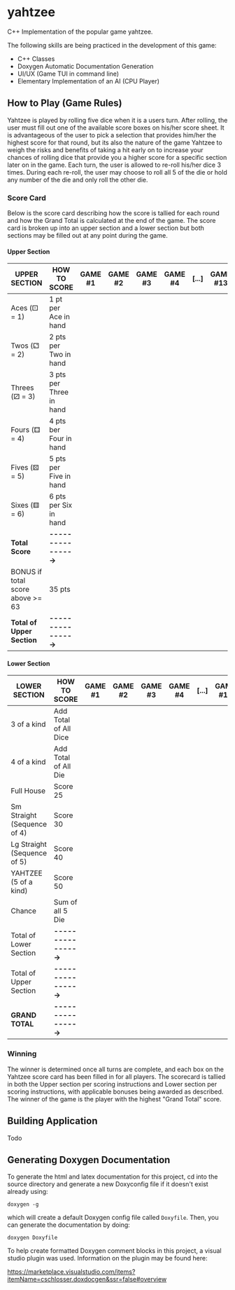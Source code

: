 # yahtzee

C++ Implementation of the popular game yahtzee. 

The following skills are being practiced in the development of this game:

- C++ Classes
- Doxygen Automatic Documentation Generation
- UI/UX (Game TUI in command line)
- Elementary Implementation of an AI (CPU Player)

## How to Play (Game Rules)

Yahtzee is played by rolling five dice when it is a users turn. After rolling, the user must fill out one of the available score boxes on his/her score sheet. It is advantageous of the user to pick a selection that provides him/her the highest score for that round, but its also the nature of the game Yahtzee to weigh the risks and benefits of taking a hit early on to increase your chances of rolling dice that provide you a higher score for a specific section later on in the game. Each turn, the user is allowed to re-roll his/her dice 3 times. During each re-roll, the user may choose to roll all 5 of the die or hold any number of the die and only roll the other die. 

### Score Card

Below is the score card describing how the score is tallied for each round and how the Grand Total is calculated at the end of the game. The score card is broken up into an upper section and a lower section but both sections may be filled out at any point during the game. 



#### Upper Section

| UPPER SECTION                    | HOW TO SCORE            | GAME #1 | GAME #2 | GAME #3 | GAME #4 | [...] | GAME #13 |
| -------------------------------- | ----------------------- | ------- | ------- | ------- | ------- | ----- | -------- |
| Aces (⚀ = 1)                     | 1 pt per Ace in hand    |         |         |         |         |       |          |
| Twos (⚁ = 2)                     | 2 pts per Two in hand   |         |         |         |         |       |          |
| Threes (⚂ = 3)                   | 3 pts per Three in hand |         |         |         |         |       |          |
| Fours (⚃ = 4)                    | 4 pts ber Four in hand  |         |         |         |         |       |          |
| Fives (⚄ = 5)                    | 5 pts per Five in hand  |         |         |         |         |       |          |
| Sixes (⚅ = 6)                    | 6 pts per Six in hand   |         |         |         |         |       |          |
| **Total Score**                  | **---------------->**   |         |         |         |         |       |          |
| BONUS if total score above >= 63 | 35 pts                  |         |         |         |         |       |          |
| **Total of Upper Section**       | **---------------->**   |         |         |         |         |       |          |

#### Lower Section

| LOWER SECTION               | HOW TO SCORE          | GAME #1 | GAME #2 | GAME #3 | GAME #4 | [...] | GAME #13 |
| --------------------------- | --------------------- | ------- | ------- | ------- | ------- | ----- | -------- |
| 3 of a kind                 | Add Total of All Dice |         |         |         |         |       |          |
| 4 of a kind                 | Add Total of All Die  |         |         |         |         |       |          |
| Full House                  | Score 25              |         |         |         |         |       |          |
| Sm Straight (Sequence of 4) | Score 30              |         |         |         |         |       |          |
| Lg Straight (Sequence of 5) | Score 40              |         |         |         |         |       |          |
| YAHTZEE (5 of a kind)       | Score 50              |         |         |         |         |       |          |
| Chance                      | Sum of all 5 Die      |         |         |         |         |       |          |
| Total of Lower Section      | **---------------->** |         |         |         |         |       |          |
| Total of Upper Section      | **---------------->** |         |         |         |         |       |          |
| **GRAND TOTAL**             | **---------------->** |         |         |         |         |       |          |

### Winning

The winner is determined once all turns are complete, and each box on the Yahtzee score card has been filled in for all players. The scorecard is tallied in both the Upper section per scoring instructions and Lower section per scoring instructions, with applicable bonuses being awarded as described. The winner of the game is the player with the highest "Grand Total" score.

## Building Application

Todo

## Generating Doxygen Documentation

To generate the html and latex documentation for this project, cd into the source directory and generate a new Doxyconfig file if it doesn't exist already using:

`doxygen -g`

which will create a default Doxygen config file called `Doxyfile`. Then, you can generate the documentation by doing:

`doxygen Doxyfile`

To help create formatted Doxygen comment blocks in this project, a visual studio plugin was used. Information on the plugin may be found here:

https://marketplace.visualstudio.com/items?itemName=cschlosser.doxdocgen&ssr=false#overview 
